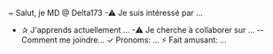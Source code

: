 ~ Salut, je MD @ Delta173
-⚠ Je suis intéressé par ...
- ✰ J'apprends actuellement ...
-⚠ Je cherche à collaborer sur ...
--Comment me joindre...
✓ Pronoms: ...
⚡ Fait amusant: ...
<!---
Delta173 / Delta173 est un `` référentiel spécial '' parce que son `` README.md '' (ce fichier) apparaît sur votre profil GitHub.
Vous pouvez cliquer sur le lien Aperçu pour jeter un œil à vos modifications.
--->
